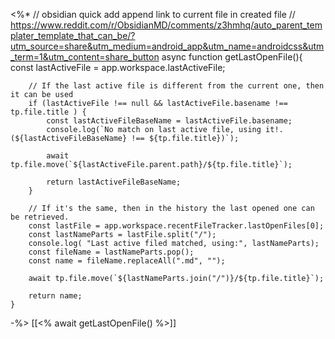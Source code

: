 <%*
    // obsidian quick add append link to current file in created file
    // https://www.reddit.com/r/ObsidianMD/comments/z3hmhq/auto_parent_templater_template_that_can_be/?utm_source=share&utm_medium=android_app&utm_name=androidcss&utm_term=1&utm_content=share_button
    async function getLastOpenFile(){
		const lastActiveFile = app.workspace.lastActiveFile;

		// If the last active file is different from the current one, then it can be used
		if (lastActiveFile !== null && lastActiveFile.basename !== tp.file.title ) {
			const lastActiveFileBaseName = lastActiveFile.basename;
			console.log(`No match on last active file, using it!. (${lastActiveFileBaseName} !== ${tp.file.title})`);

			await tp.file.move(`${lastActiveFile.parent.path}/${tp.file.title}`);

			return lastActiveFileBaseName;
		}

		// If it's the same, then in the history the last opened one can be retrieved.
		const lastFile = app.workspace.recentFileTracker.lastOpenFiles[0];
		const lastNameParts = lastFile.split("/");
		console.log( "Last active filed matched, using:", lastNameParts);
		const fileName = lastNameParts.pop();
		const name = fileName.replaceAll(".md", "");

		await tp.file.move(`${lastNameParts.join("/")}/${tp.file.title}`);

		return name;
	}
-%>
[[<% await getLastOpenFile() %>]]
